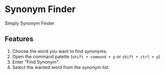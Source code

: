 # Synonym Finder
Simply Synonym Finder

## Features
1. Choose the word you want to find synonyms.
2. Open the command palette (`shift + command + p` or `shift + ctrl + p`)
3. Enter "Find Synonym".
4. Select the wanted word from the synonym list.